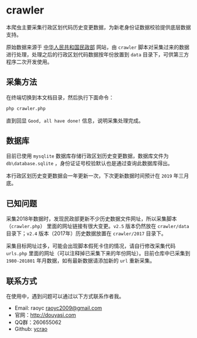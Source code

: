 # crawler

本爬虫主要采集行政区划代码历史变更数据，为新老身份证数据校验提供底层数据支持。

原始数据来源于 [中华人民共和国民政部](http://www.mca.gov.cn/) 网站，由 `crawler` 脚本对采集过来的数据进行处理，处理之后的行政区划代码数据按年份放置到 `data` 目录下，可供第三方程序二次开发使用。

## 采集方法

在终端切换到本文档目录，然后执行下面命令：

```bash
php crawler.php
```

直到回显 `Good, all have done!` 信息，说明采集处理完成。

## 数据库

目前已使用 `mysqlite` 数据库存储行政区划历史变更数据，数据库文件为 `db\database.sqlite` ，身份证证号校验默认也是通过查询此数据库得出。

本行政区划历史变更数据会一年更新一次，下次更新数据时间预计在 `2019` 年三月底。

## 已知问题

采集2018年数据时，发现民政部更新不少历史数据文件网址，所以采集脚本（`crawler.php`） 里面的网址链接有很大变更。`v2.5` 版本仍然放在 `crawler/data` 目录下；`v2.4` 版本（2017年）历史数据放置在 `crawler/2017` 目录下。

采集目标网址过多，可能会出现脚本假死卡住的情况，请自行修改采集代码 `urls.php` 里面的网址（可以注释掉已采集下来的年份网址）。目前仓库中已采集到 `1980-201801` 年月数据，如有最新数据请添加新的 `url` 重新采集。

## 联系方式

在使用中，遇到问题可以通过以下方式联系作者我。

- Email: raoyc <raoyc2009@gmail.com>
- 官网：http://douyasi.com
- QQ群：260655062
- Github: [ycrao](https://github.com/ycrao)



